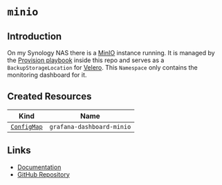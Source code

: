 # `minio`

## Introduction

On my Synology NAS there is a [MinIO](https://min.io/) instance running. It is managed by the [Provision playbook](/provisioning/#provisionyml) inside this repo and serves as a `BackupStorageLocation` for [Velero](/cluster/core/velero/). This `Namespace` only contains the monitoring dashboard for it.

## Created Resources

| Kind                          | Name                      |
| ----------------------------- | ------------------------- |
| [`ConfigMap`][ref-config-map] | `grafana-dashboard-minio` |

[ref-config-map]: https://kubernetes.io/docs/reference/kubernetes-api/config-and-storage-resources/config-map-v1/

## Links

- [Documentation](https://docs.min.io/minio/baremetal/)
- [GitHub Repository](https://github.com/minio/minio)
